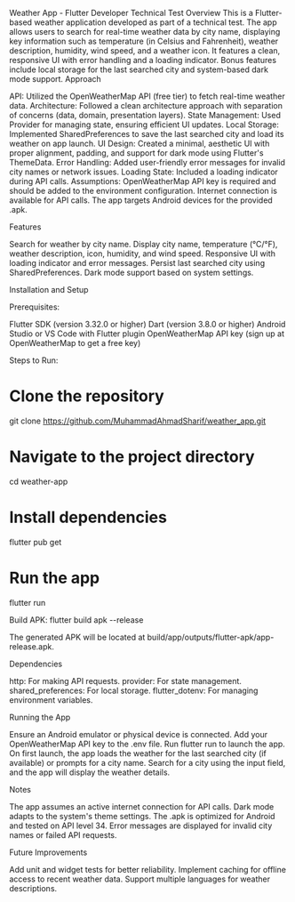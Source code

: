 Weather App - Flutter Developer Technical Test
Overview
This is a Flutter-based weather application developed as part of a technical test. The app allows users to search for real-time weather data by city name, displaying key information such as temperature (in Celsius and Fahrenheit), weather description, humidity, wind speed, and a weather icon. It features a clean, responsive UI with error handling and a loading indicator. Bonus features include local storage for the last searched city and system-based dark mode support.
Approach

API: Utilized the OpenWeatherMap API (free tier) to fetch real-time weather data.
Architecture: Followed a clean architecture approach with separation of concerns (data, domain, presentation layers).
State Management: Used Provider for managing state, ensuring efficient UI updates.
Local Storage: Implemented SharedPreferences to save the last searched city and load its weather on app launch.
UI Design: Created a minimal, aesthetic UI with proper alignment, padding, and support for dark mode using Flutter's ThemeData.
Error Handling: Added user-friendly error messages for invalid city names or network issues.
Loading State: Included a loading indicator during API calls.
Assumptions:
OpenWeatherMap API key is required and should be added to the environment configuration.
Internet connection is available for API calls.
The app targets Android devices for the provided .apk.



Features

Search for weather by city name.
Display city name, temperature (°C/°F), weather description, icon, humidity, and wind speed.
Responsive UI with loading indicator and error messages.
Persist last searched city using SharedPreferences.
Dark mode support based on system settings.

Installation and Setup

Prerequisites:

Flutter SDK (version 3.32.0 or higher)
Dart (version 3.8.0 or higher)
Android Studio or VS Code with Flutter plugin
OpenWeatherMap API key (sign up at OpenWeatherMap to get a free key)


Steps to Run:
# Clone the repository
git clone https://github.com/MuhammadAhmadSharif/weather_app.git

# Navigate to the project directory
cd weather-app

# Install dependencies
flutter pub get

# Run the app
flutter run


Build APK:
flutter build apk --release

The generated APK will be located at build/app/outputs/flutter-apk/app-release.apk.

Dependencies

http: For making API requests.
provider: For state management.
shared_preferences: For local storage.
flutter_dotenv: For managing environment variables.

Running the App

Ensure an Android emulator or physical device is connected.
Add your OpenWeatherMap API key to the .env file.
Run flutter run to launch the app.
On first launch, the app loads the weather for the last searched city (if available) or prompts for a city name.
Search for a city using the input field, and the app will display the weather details.

Notes

The app assumes an active internet connection for API calls.
Dark mode adapts to the system's theme settings.
The .apk is optimized for Android and tested on API level 34.
Error messages are displayed for invalid city names or failed API requests.

Future Improvements

Add unit and widget tests for better reliability.
Implement caching for offline access to recent weather data.
Support multiple languages for weather descriptions.

